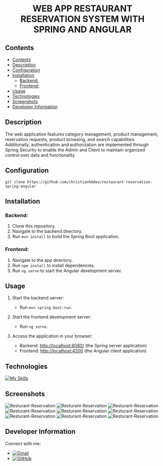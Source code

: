<div style="text-align: center">
  <h1>WEB APP RESTAURANT RESERVATION SYSTEM WITH SPRING AND ANGULAR</h1>
</div>


## Contents

- [Contents](#contents)
- [Description](#description)
- [Configuration](#configuration)
- [Installation](#installation)
  - [Backend:](#backend)
  - [Frontend:](#frontend)
- [Usage](#usage)
- [Technologies](#technologies)
- [Screenshots](#screenshots)
- [Developer Information](#developer-information)

## Description

The web application features category management, product management, reservation requests, product browsing, and search capabilities. Additionally, authentication and authorization are implemented through Spring Security to enable the Admin and Client to maintain organized control over data and functionality.

## Configuration

```
git clone https://github.com/christianhmdev/restaurant-reservation-spring-angular
```

## Installation

### Backend:

1. Clone this repository.
2. Navigate to the backend directory.
3. Run `mvn install` to build the Spring Boot application.

### Frontend:

1. Navigate to the app directory.
2. Run `npm install` to install dependencies.
3. Run `ng serve` to start the Angular development server.

## Usage

1. Start the backend server:
   - Run `mvn spring-boot:run`.

2. Start the frontend development server:
   - Run `ng serve`.

3. Access the application in your browser:
   - Backend: [http://localhost:8080/](http://localhost:8080/) (the Spring server application)
   - Frontend: [http://localhost:4200](http://localhost:4200) (the Angular client application)


## Technologies

[![My Skills](https://skillicons.dev/icons?i=java,spring,typescript,angular,mysql)](https://skillicons.dev)


## Screenshots

![Resturant-Reservation](https://res.cloudinary.com/ddmcwbdtl/image/upload/v1707324995/restaurant-reservation-login.png)
![Resturant-Reservation](https://res.cloudinary.com/ddmcwbdtl/image/upload/v1707325054/restaurant-reservation-signup.png)
![Resturant-Reservation](https://res.cloudinary.com/ddmcwbdtl/image/upload/v1707325121/restaurant-reservation.png)
![Resturant-Reservation](https://res.cloudinary.com/ddmcwbdtl/image/upload/v1707325162/restaurant-reservation-category.png)
![Resturant-Reservation](https://res.cloudinary.com/ddmcwbdtl/image/upload/v1707325206/restaurant-reservation-product.png)
![Resturant-Reservation](https://res.cloudinary.com/ddmcwbdtl/image/upload/v1707325339/restaurant-reservation-update.png)
![Resturant-Reservation](https://res.cloudinary.com/ddmcwbdtl/image/upload/v1707325375/restaurant-reservation-view.png)
![Resturant-Reservation](https://res.cloudinary.com/ddmcwbdtl/image/upload/v1707325408/restaurant-reservation-search.png)
![Resturant-Reservation](https://res.cloudinary.com/ddmcwbdtl/image/upload/v1707325286/restaurant-reservations.png)

## Developer Information

Connect with me:

- [![Gmail](https://img.shields.io/badge/Gmail-red?logo=gmail)](mailto:christiandevcontact@gmail.com)
- [![GitHub](https://img.shields.io/badge/GitHub-black?logo=github)](https://github.com/christianhmdev/)

